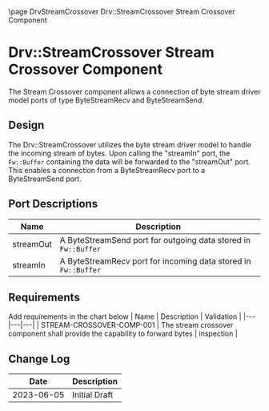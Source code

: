 \page DrvStreamCrossover Drv::StreamCrossover Stream Crossover Component
# Drv::StreamCrossover Stream Crossover Component

The Stream Crossover component allows a connection of byte stream driver model ports of type ByteStreamRecv and
ByteStreamSend.

## Design

The Drv::StreamCrossover utilizes the byte stream driver model to handle the incoming stream of bytes. Upon calling
the "streamIn" port, the `Fw::Buffer` containing the data will be forwarded to the "streamOut" port. This enables a
connection from a ByteStreamRecv port to a ByteStreamSend port.

## Port Descriptions
| Name | Description |
|---|---|
| streamOut | A ByteStreamSend port for outgoing data stored in `Fw::Buffer` |
| streamIn  | A ByteStreamRecv port for incoming data stored in `Fw::Buffer` |

## Requirements
Add requirements in the chart below
| Name | Description | Validation |
|---|---|---|
| STREAM-CROSSOVER-COMP-001 | The stream crossover component shall provide the capability to forward bytes | inspection |

## Change Log
| Date | Description |
|---|---|
| 2023-06-05 | Initial Draft |
